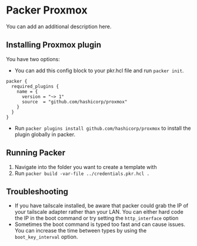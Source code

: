 # Packer Proxmox

You can add an additional description here.

## Installing Proxmox plugin
You have two options:
- You can add this config block to your pkr.hcl file and run ```packer init```.

```
packer {
  required_plugins {
    name = {
      version = "~> 1"
      source  = "github.com/hashicorp/proxmox"
    }
  }
}
```

- Run ```packer plugins install github.com/hashicorp/proxmox``` to install the plugin globally in packer.

## Running Packer

1. Navigate into the folder you want to create a template with
2. Run ```packer build -var-file ../credentials.pkr.hcl .```


## Troubleshooting 
- If you have tailscale installed, be aware that packer could grab the IP of your tailscale adapter rather than your LAN. You can either hard code the IP in the boot command or try setting the ```http_interface``` option
- Sometimes the boot command is typed too fast and can cause issues. You can increase the time between types by using the ```boot_key_interval``` option.
